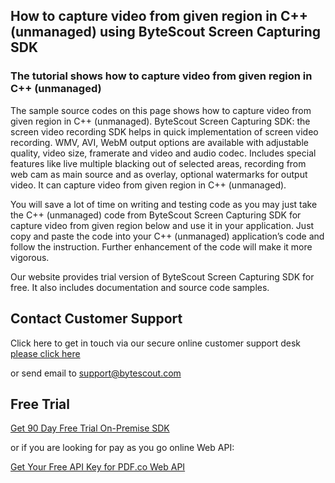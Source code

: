 ## How to capture video from given region in C++ (unmanaged) using ByteScout Screen Capturing SDK

### The tutorial shows how to capture video from given region in C++ (unmanaged)

The sample source codes on this page shows how to capture video from given region in C++ (unmanaged). ByteScout Screen Capturing SDK: the screen video recording SDK helps in quick implementation of screen video recording. WMV, AVI, WebM output options are available with adjustable quality, video size, framerate and video and audio codec. Includes special features like live multiple blacking out of selected areas, recording from web cam as main source and as overlay, optional watermarks for output video. It can capture video from given region in C++ (unmanaged).

You will save a lot of time on writing and testing code as you may just take the C++ (unmanaged) code from ByteScout Screen Capturing SDK for capture video from given region below and use it in your application. Just copy and paste the code into your C++ (unmanaged) application’s code and follow the instruction. Further enhancement of the code will make it more vigorous.

Our website provides trial version of ByteScout Screen Capturing SDK for free. It also includes documentation and source code samples.

## Contact Customer Support

Click here to get in touch via our secure online customer support desk [please click here](https://bytescout.zendesk.com/hc/en-us/requests/new?subject=ByteScout%20Screen%20Capturing%20SDK%20Question)

or send email to [support@bytescout.com](mailto:support@bytescout.com?subject=ByteScout%20Screen%20Capturing%20SDK%20Question) 

## Free Trial

[Get 90 Day Free Trial On-Premise SDK](https://bytescout.com/download/web-installer?utm_source=github-readme)

or if you are looking for pay as you go online Web API:

[Get Your Free API Key for PDF.co Web API](https://pdf.co/documentation/api?utm_source=github-readme)